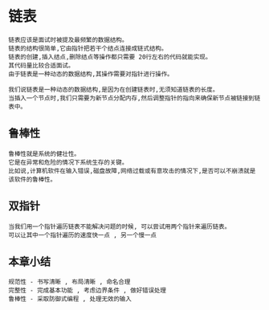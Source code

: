 # 链表
    链表应该是面试时被提及最频繁的数据结构。
    链表的结构很简单,它由指针把若干个结点连接成链式结构。
    链表的创建,插入结点,删除结点等操作都只需要 20行左右的代码就能实现。
    其代码量比较合适面试。
    由于链表是一种动态的数据结构,其操作需要对指针进行操作。

    我们说链表是一种动态的数据结构,是因为在创建链表时,无须知道链表的长度。
    当插入一个节点时,我们只需要为新节点分配内存,然后调整指针的指向来确保新节点被链接到链表中。

## 鲁棒性
    鲁棒性就是系统的健壮性。
    它是在异常和危险的情况下系统生存的关键。
    比如说,计算机软件在输入错误,磁盘故障,网络过载或有意攻击的情况下,是否可以不崩溃就是该软件的鲁棒性。

## 双指针
    当我们用一个指针遍历链表不能解决问题的时候, 可以尝试用两个指针来遍历链表。
    可以让其中一个指针遍历的速度快一点 , 另一个慢一点

## 本章小结
    规范性 - 书写清晰 , 布局清晰 , 命名合理
    完整性 - 完成基本功能 , 考虑边界条件 , 做好错误处理
    鲁棒性 - 采取防御式编程 , 处理无效的输入
